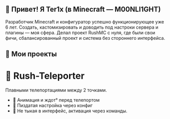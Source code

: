 ## 👋 Привет! Я Ter1x (в Minecraft — M00NLI1GHT)

Разработчик Minecraft и конфигуратор успешно функционирующее уже 6 лет. Создать, кастомизировать и доводить под настроки сервера и плагины — моя сфера. Делал проект RushMC с нуля, где были свои фичи, сбалансированный проект и система без стороннего интерфейса.

## 🚀 Мои проекты

# 🔁 Rush-Teleporter

Плавными телепортациями между 2 точками.

- 🔸 Анимация и ждот° перед телепортом
- 🔸 Пиздатая настройка через конфиг
- 🔸 Не тыкая в интерфейс, активация через команды.
